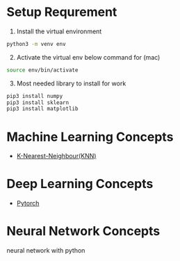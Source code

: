 # Setup Requrement
1. Install the virtual environment

```bash
python3 -m venv env
```
2. Activate the virtual env below command for (mac)

```bash
source env/bin/activate
```
3. Most needed library to install for work

```bash
pip3 install numpy
pip3 install sklearn
pip3 install matplotlib
```

# Machine Learning Concepts
- [K-Nearest-Neighbour(KNN)](https://github.com/Maxyee/neural-network-and-deep-learning/tree/main/machine-learning-concepts/KNN)

# Deep Learning Concepts
- [Pytorch]()

# Neural Network Concepts
neural network with python
